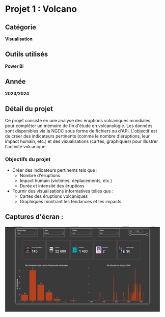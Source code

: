# Projet 1 : Volcano

## Catégorie
**Visualisation**

## Outils utilisés
**Power BI**

## Année
**2023/2024**


## Détail du projet
Ce projet consiste en une analyse des éruptions volcaniques mondiales pour compléter un mémoire de fin d'étude en volcanologie. Les données sont disponibles via la NGDC sous forme de fichiers ou d'API. L'objectif est de créer des indicateurs pertinents (comme le nombre d'éruptions, leur impact humain, etc.) et des visualisations (cartes, graphiques) pour illustrer l'activité volcanique.

### Objectifs du projet
- Créer des indicateurs pertinents tels que :
  - Nombre d'éruptions
  - Impact humain (victimes, déplacements, etc.)
  - Durée et intensité des éruptions
- Fournir des visualisations informatives telles que :
  - Cartes des éruptions volcaniques
  - Graphiques montrant les tendances et les impacts

## Captures d'écran :  
![Aperçu des Ventes Mensuelles](Capture.JPG)
